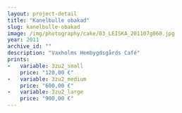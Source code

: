 ```yaml
---
layout: project-detail
title: "Kanelbulle obakad"
slug: kanelbulle-obakad
image: /img/photography/cake/03_LEISKA_201107g060.jpg
year: 2011
archive_id: ""
description: "Vaxholms Hembygdsgårds Café"
prints: 
-   variable: 3zu2_small
    price: "120,00 €"
-   variable: 3zu2_medium
    price: "600,00 €"
-   variable: 3zu2_large
    price: "900,00 €"
---
```

